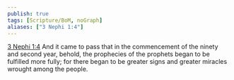 ```yaml
---
publish: true
tags: [Scripture/BoM, noGraph]
aliases: ["3 Nephi 1:4"]
---
```

[3 Nephi 1:4](https://churchofjesuschrist.org/study/scriptures/bofm/3-ne/1?lang=eng&id=p4#p4) And it came to pass that in the commencement of the ninety and second year, behold, the prophecies of the prophets began to be fulfilled more fully; for there began to be greater signs and greater miracles wrought among the people.
